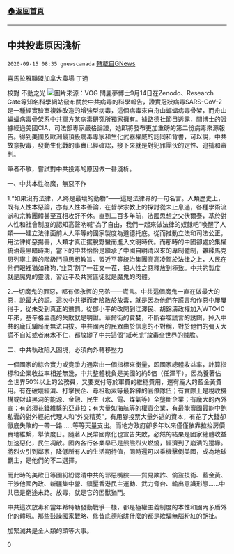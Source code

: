 ###  [:house:返回首頁](https://github.com/ourhimalayas/txt)
---

## 中共投毒原因淺析
`2020-09-15 08:35 gnewscanada` [轉載自GNews](https://gnews.org/zh-hant/357568/)

喜馬拉雅聯盟加拿大農場 丁過

校對 不動之光
![](https://s3.amazonaws.com/gnews-media-offload/wp-content/uploads/2020/09/15083123/18_20200823_006-.jpg)圖片來源：VOG 
閆麗夢博士9月14日在Zenodo、Research Gate等知名科學網站發布關於中共病毒的科學報告，證實冠狀病毒SARS-CoV-2是一種經實驗室複雜改造的增強型病毒，這個病毒來自舟山蝙蝠病毒骨架，而舟山蝙蝠病毒骨架系中共軍方某病毒研究所獨家擁有。據路德社節目透露，閆博士的證據經過美國CIA、司法部專家嚴格論證，她即將發布更加重磅的第二份病毒來源報告。得到美國及歐洲最頂級病毒專家和生化武器權威的認同和背書，可以說，中共故意投毒，發動生化戰的事實已經確認，接下來就是對犯罪團伙的定性、追捕和審判。

筆者不敏，嘗試對中共投毒的原因做一番淺析。

一、中共本性為魔，無惡不作

1.“如果沒有法律，人將是最壞的動物”——這是法律界的一句名言。人類歷史上，既有人性本惡論，亦有人性本善論，在哲學宗教上的探討從未止息過，各種學術流派和宗教團體甚至互相攻訐不休。直到二百多年前，法國思想之父伏爾泰，基於對人性和社會制度的認知高聲吶喊“為了自由，我們一起來做法律的奴隸吧”喚醒了人類——建立法律面前人人平等的國家製度為道德托底。從而推動立法和司法公正，用法律抑惡揚善，人類才真正擺脫野蠻而進入文明時代。而那時的中國卻處於集權統治最黑暗時期，當下的中共恰恰是繼承了中國自明清以來的專制體制，雜糅馬克思列寧主義的階級鬥爭思想教旨。習近平等統治集團高高凌駕於法律之上，人民在他們眼裡猶如豬狗，’韭菜’割了一茬又一茬，把人性之惡釋放到極致。中共的製度就是魔鬼的靈魂，習近平及共黨匪徒就是魔鬼的肉體。

2.一切魔鬼的罪惡，都有個永恆的兄弟——謊言。中共這個魔鬼一直在做最大的惡，說最大的謊。這次中共挺而走險敢於放毒，就是因為他們在謊言和作惡中屢屢得手，從未受到真正的懲罰。從鄧小平的改開到江澤民、胡錦濤政權加入WTO40年來，基辛格主義的失敗就是明證。華爾街的貪婪，不斷吞噬謊言的誘餌，掉入中共的龐氏騙局而無法自拔。中共國內的民眾由於信息的不對稱，對於他們的彌天大謊不自知或者麻木不仁，都放縱了中共這個“紙老虎”放毒全世界的賊膽。

二、中共執政陷入困境，必須向外轉移壓力

一個國家的綜合實力或竟爭力通常由一個指標來衡量，即國家總體收益率，計算指標和企業收益率相差無幾，中共整體稅負是美國的約5倍（任澤平）。因為養著佔全世界50%以上的公務員，又要支付等於軍費的維穩費用，還有龐大的藍金黃費用。有在破壞經濟、打擊民企、尋租勒索等最幹練的官僚隊伍；有實際上是稅收機構或財政黑洞的能源、金融、民生（水、電、煤氣等）全壟斷企業；有龐大的內外宣；有必須花錢維繫的亞非拉；有大量如海航等的權貴企業，有最能賣國最能中飽私囊的對外經紀代理人和“外交精英”，有用腳投票大量外逃的資本，有花了大錢卻徹底失敗的一帶一路……等等天量支出。而地方政府卻多年以來僅僅依靠拉抬房價賣地維繫，舉債度日。隨著人民幣國際化也宣告失敗，必然的結果是國家總體收益加速惡化，民生凋敝。國內各行各業早已是熊熊烈火燃燒，經濟到了崩潰的邊緣。將烈火引到鄰家，降低所有人的生活期待值，同時還可以乘機擊倒美國，成為地球霸主，是他們的不二選擇。

而此時的美歐日等國紛紛認清中共的邪惡嘴臉——貿易欺詐、偷盜技術、藍金黃、干涉他國內政、新疆集中營、鎮壓香港民主運動、武力脅台、輸出意識形態……中共已是窮途末路。放毒，就是它的困獸猶鬥。

中共這次放毒和當年希特勒發動戰爭一樣，都是極權主義制度的本性和國內矛盾外化的體現。那些鼓譟國家戰略、修昔底德陷阱什麼的都是欺騙無腦粉紅的胡扯。

加緊滅共是全人類的頭等大事。

0
